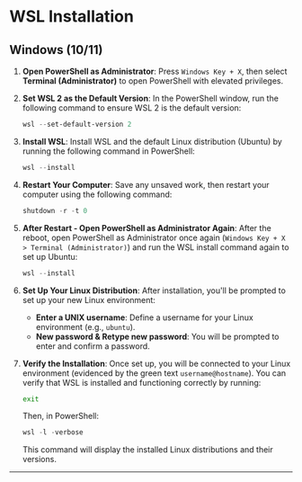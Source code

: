 # WSL Installation

## Windows (10/11)

1. **Open PowerShell as Administrator**:
   Press `Windows Key + X`, then select **Terminal (Administrator)** to open PowerShell with elevated privileges.

2. **Set WSL 2 as the Default Version**:
   In the PowerShell window, run the following command to ensure WSL 2 is the default version:

   ```powershell
   wsl --set-default-version 2
   ```

3. **Install WSL**:
   Install WSL and the default Linux distribution (Ubuntu) by running the following command in PowerShell:

   ```powershell
   wsl --install
   ```

4. **Restart Your Computer**:
   Save any unsaved work, then restart your computer using the following command:

   ```powershell
   shutdown -r -t 0
   ```

5. **After Restart - Open PowerShell as Administrator Again**:
   After the reboot, open PowerShell as Administrator once again (`Windows Key + X > Terminal (Administrator)`) and run the WSL install command again to set up Ubuntu:

   ```powershell
   wsl --install
   ```

6. **Set Up Your Linux Distribution**:
   After installation, you'll be prompted to set up your new Linux environment:

   - **Enter a UNIX username**: Define a username for your Linux environment (e.g., `ubuntu`).
   - **New password & Retype new password**: You will be prompted to enter and confirm a password.

7. **Verify the Installation**:
   Once set up, you will be connected to your Linux environment (evidenced by the green text `username@hostname`). You can verify that WSL is installed and functioning correctly by running:

   ```bash
   exit
   ```

   Then, in PowerShell:

   ```powershell
   wsl -l -verbose
   ```

   This command will display the installed Linux distributions and their versions.

---

